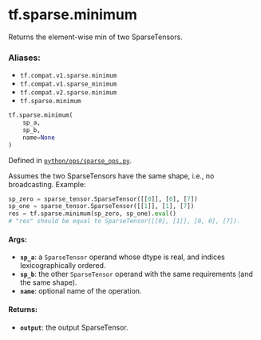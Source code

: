 <div itemscope itemtype="http://developers.google.com/ReferenceObject">
<meta itemprop="name" content="tf.sparse.minimum" />
<meta itemprop="path" content="Stable" />
</div>

# tf.sparse.minimum

Returns the element-wise min of two SparseTensors.

### Aliases:

* `tf.compat.v1.sparse.minimum`
* `tf.compat.v1.sparse_minimum`
* `tf.compat.v2.sparse.minimum`
* `tf.sparse.minimum`

``` python
tf.sparse.minimum(
    sp_a,
    sp_b,
    name=None
)
```



Defined in [`python/ops/sparse_ops.py`](/code/stable/tensorflow/python/ops/sparse_ops.py).

<!-- Placeholder for "Used in" -->

Assumes the two SparseTensors have the same shape, i.e., no broadcasting.
Example:

```python
sp_zero = sparse_tensor.SparseTensor([[0]], [0], [7])
sp_one = sparse_tensor.SparseTensor([[1]], [1], [7])
res = tf.sparse.minimum(sp_zero, sp_one).eval()
# "res" should be equal to SparseTensor([[0], [1]], [0, 0], [7]).
```

#### Args:


* <b>`sp_a`</b>: a `SparseTensor` operand whose dtype is real, and indices
  lexicographically ordered.
* <b>`sp_b`</b>: the other `SparseTensor` operand with the same requirements (and the
  same shape).
* <b>`name`</b>: optional name of the operation.

#### Returns:


* <b>`output`</b>: the output SparseTensor.